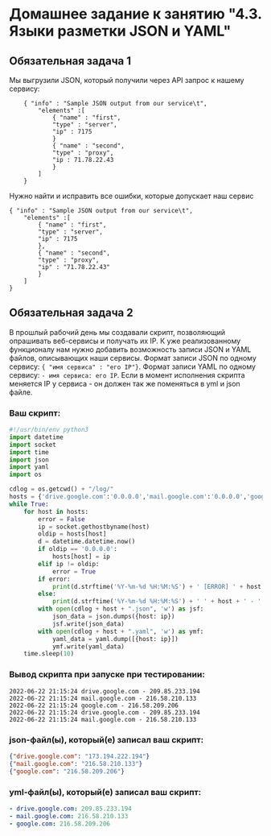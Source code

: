 # Домашнее задание к занятию "4.3. Языки разметки JSON и YAML"


## Обязательная задача 1
Мы выгрузили JSON, который получили через API запрос к нашему сервису:
```
    { "info" : "Sample JSON output from our service\t",
        "elements" :[
            { "name" : "first",
            "type" : "server",
            "ip" : 7175 
            }
            { "name" : "second",
            "type" : "proxy",
            "ip : 71.78.22.43
            }
        ]
    }
```
  Нужно найти и исправить все ошибки, которые допускает наш сервис
```
{ "info" : "Sample JSON output from our service\t",
    "elements" :[
        { "name" : "first",
        "type" : "server",
        "ip" : 7175 
        },
        { "name" : "second",
        "type" : "proxy",
        "ip" : "71.78.22.43"
        }
    ]
}
```

## Обязательная задача 2
В прошлый рабочий день мы создавали скрипт, позволяющий опрашивать веб-сервисы и получать их IP. К уже реализованному функционалу нам нужно добавить возможность записи JSON и YAML файлов, описывающих наши сервисы. Формат записи JSON по одному сервису: `{ "имя сервиса" : "его IP"}`. Формат записи YAML по одному сервису: `- имя сервиса: его IP`. Если в момент исполнения скрипта меняется IP у сервиса - он должен так же поменяться в yml и json файле.

### Ваш скрипт:
```python
#!/usr/bin/env python3
import datetime
import socket
import time
import json
import yaml
import os

cdlog = os.getcwd() + "/log/"
hosts = {'drive.google.com':'0.0.0.0','mail.google.com':'0.0.0.0','google.com':'0.0.0.0'}
while True:
    for host in hosts:
        error = False
        ip = socket.gethostbyname(host)
        oldip = hosts[host]
        d = datetime.datetime.now()
        if oldip == '0.0.0.0':
            hosts[host] = ip
        elif ip != oldip:
            error = True
        if error:
            print(d.strftime('%Y-%m-%d %H:%M:%S') + ' [ERROR] ' + host + ' IP mismatch: ' + oldip + ' ' + ip)
        else:
            print(d.strftime('%Y-%m-%d %H:%M:%S') + ' ' + host + ' - ' + ip)
        with open(cdlog + host + ".json", 'w') as jsf:
            json_data = json.dumps({host: ip})
            jsf.write(json_data)
        with open(cdlog + host + ".yaml", 'w') as ymf:
            yaml_data = yaml.dump([{host: ip}])
            ymf.write(yaml_data)
    time.sleep(10)
```

### Вывод скрипта при запуске при тестировании:
```
2022-06-22 21:15:24 drive.google.com - 209.85.233.194
2022-06-22 21:15:24 mail.google.com - 216.58.210.133
2022-06-22 21:15:24 google.com - 216.58.209.206
2022-06-22 21:15:24 drive.google.com - 209.85.233.194
2022-06-22 21:15:24 mail.google.com - 216.58.210.133
```

### json-файл(ы), который(е) записал ваш скрипт:
```json
{"drive.google.com": "173.194.222.194"}
{"mail.google.com": "216.58.210.133"}
{"google.com": "216.58.209.206"}
```

### yml-файл(ы), который(е) записал ваш скрипт:
```yaml
- drive.google.com: 209.85.233.194
- mail.google.com: 216.58.210.133
- google.com: 216.58.209.206
```